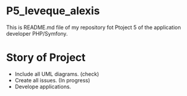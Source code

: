 # P5_leveque_alexis

This is  README.md file of my repository fot Ptoject 5 of the application developer PHP/Symfony.

# Story of Project

- Include all UML diagrams. (check)
- Create all issues. (In progress)
- Develope applications.
